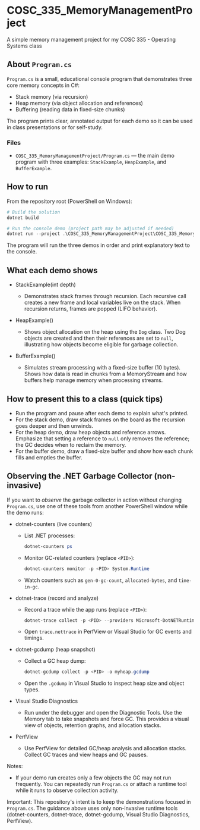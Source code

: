 # COSC_335_MemoryManagementProject
A simple memory management project for my COSC 335 - Operating Systems class

## About `Program.cs`

`Program.cs` is a small, educational console program that demonstrates three core memory concepts in C#:

- Stack memory (via recursion)
- Heap memory (via object allocation and references)
- Buffering (reading data in fixed-size chunks)

The program prints clear, annotated output for each demo so it can be used in class presentations or for self-study.

### Files

- `COSC_335_MemoryManagementProject/Program.cs` — the main demo program with three examples: `StackExample`, `HeapExample`, and `BufferExample`.

## How to run

From the repository root (PowerShell on Windows):

```powershell
# Build the solution
dotnet build

# Run the console demo (project path may be adjusted if needed)
dotnet run --project .\COSC_335_MemoryManagementProject\COSC_335_MemoryManagementProject.csproj
```

The program will run the three demos in order and print explanatory text to the console.

## What each demo shows

- StackExample(int depth)
	- Demonstrates stack frames through recursion. Each recursive call creates a new frame and local variables live on the stack. When recursion returns, frames are popped (LIFO behavior).

- HeapExample()
	- Shows object allocation on the heap using the `Dog` class. Two Dog objects are created and then their references are set to `null`, illustrating how objects become eligible for garbage collection.

- BufferExample()
	- Simulates stream processing with a fixed-size buffer (10 bytes). Shows how data is read in chunks from a MemoryStream and how buffers help manage memory when processing streams.

## How to present this to a class (quick tips)

- Run the program and pause after each demo to explain what's printed.
- For the stack demo, draw stack frames on the board as the recursion goes deeper and then unwinds.
- For the heap demo, draw heap objects and reference arrows. Emphasize that setting a reference to `null` only removes the reference; the GC decides when to reclaim the memory.
- For the buffer demo, draw a fixed-size buffer and show how each chunk fills and empties the buffer.

## Observing the .NET Garbage Collector (non-invasive)

If you want to *observe* the garbage collector in action without changing `Program.cs`, use one of these tools from another PowerShell window while the demo runs:

- dotnet-counters (live counters)
	- List .NET processes:
		```powershell
		dotnet-counters ps
		```
	- Monitor GC-related counters (replace `<PID>`):
		```powershell
		dotnet-counters monitor -p <PID> System.Runtime
		```
	- Watch counters such as `gen-0-gc-count`, `allocated-bytes`, and `time-in-gc`.

- dotnet-trace (record and analyze)
	- Record a trace while the app runs (replace `<PID>`):
		```powershell
		dotnet-trace collect -p <PID> --providers Microsoft-DotNETRuntime:4:5 -o trace.nettrace
		```
	- Open `trace.nettrace` in PerfView or Visual Studio for GC events and timings.

- dotnet-gcdump (heap snapshot)
	- Collect a GC heap dump:
		```powershell
		dotnet-gcdump collect -p <PID> -o myheap.gcdump
		```
	- Open the `.gcdump` in Visual Studio to inspect heap size and object types.

- Visual Studio Diagnostics
	- Run under the debugger and open the Diagnostic Tools. Use the Memory tab to take snapshots and force GC. This provides a visual view of objects, retention graphs, and allocation stacks.

- PerfView
	- Use PerfView for detailed GC/heap analysis and allocation stacks. Collect GC traces and view heaps and GC pauses.

Notes:
- If your demo run creates only a few objects the GC may not run frequently. You can repeatedly run `Program.cs` or attach a runtime tool while it runs to observe collection activity.

Important: This repository's intent is to keep the demonstrations focused in `Program.cs`. The guidance above uses only non-invasive runtime tools (dotnet-counters, dotnet-trace, dotnet-gcdump, Visual Studio Diagnostics, PerfView).
